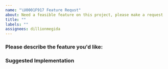 ```yaml
---
name: "\U0001F917 Feature Requst"
about: Need a feasible feature on this project, please make a request
title: ""
labels: ""
assignees: dillionmegida
---
```


### Please describe the feature you'd like:

<!-- Please make it concise -->

### Suggested Implementation

<!-- Not compulsory, but your suggestions are welcome -->
